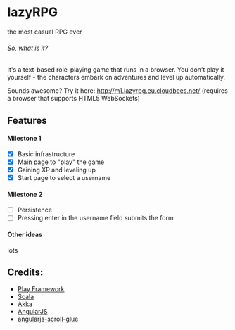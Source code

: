 # lazyRPG
the most casual RPG ever

###### So, what is it?

It's a text-based role-playing game that runs in a browser. You don't play it yourself - the characters embark on adventures and level up automatically.

Sounds awesome? Try it here: http://m1.lazyrpg.eu.cloudbees.net/ (requires a browser that supports HTML5 WebSockets)

## Features

#### Milestone 1

- [x] Basic infrastructure
- [x] Main page to "play" the game
- [x] Gaining XP and leveling up
- [x] Start page to select a username

#### Milestone 2

- [ ] Persistence
- [ ] Pressing enter in the username field submits the form

#### Other ideas

lots

## Credits:

* [Play Framework](http://www.playframework.com)
* [Scala](http://www.scala-lang.org)
* [Akka](http://akka.io)
* [AngularJS](http://angularjs.org)
* [angularjs-scroll-glue](https://github.com/Luegg/angularjs-scroll-glue)